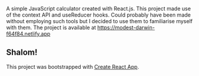 A simple JavaScript calculator created with React.js. This project made use of the context API and useReducer hooks. Could probably have been made without employing such tools but I decided to use them to familiarise myself with them. The project is available at https://modest-darwin-f64f84.netlify.app

## Shalom!

This project was bootstrapped with [Create React App](https://github.com/facebook/create-react-app).
